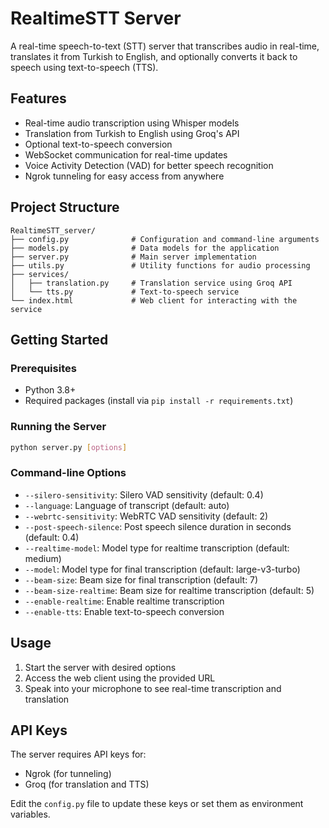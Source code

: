 # RealtimeSTT Server

A real-time speech-to-text (STT) server that transcribes audio in real-time, translates it from Turkish to English, and optionally converts it back to speech using text-to-speech (TTS).

## Features

- Real-time audio transcription using Whisper models
- Translation from Turkish to English using Groq's API
- Optional text-to-speech conversion
- WebSocket communication for real-time updates
- Voice Activity Detection (VAD) for better speech recognition
- Ngrok tunneling for easy access from anywhere

## Project Structure

```
RealtimeSTT_server/
├── config.py              # Configuration and command-line arguments
├── models.py              # Data models for the application
├── server.py              # Main server implementation
├── utils.py               # Utility functions for audio processing
├── services/
│   ├── translation.py     # Translation service using Groq API
│   └── tts.py             # Text-to-speech service
└── index.html             # Web client for interacting with the service
```

## Getting Started

### Prerequisites

- Python 3.8+
- Required packages (install via `pip install -r requirements.txt`)

### Running the Server

```bash
python server.py [options]
```

### Command-line Options

- `--silero-sensitivity`: Silero VAD sensitivity (default: 0.4)
- `--language`: Language of transcript (default: auto)
- `--webrtc-sensitivity`: WebRTC VAD sensitivity (default: 2)
- `--post-speech-silence`: Post speech silence duration in seconds (default: 0.4)
- `--realtime-model`: Model type for realtime transcription (default: medium)
- `--model`: Model type for final transcription (default: large-v3-turbo)
- `--beam-size`: Beam size for final transcription (default: 7)
- `--beam-size-realtime`: Beam size for realtime transcription (default: 5)
- `--enable-realtime`: Enable realtime transcription
- `--enable-tts`: Enable text-to-speech conversion

## Usage

1. Start the server with desired options
2. Access the web client using the provided URL
3. Speak into your microphone to see real-time transcription and translation

## API Keys

The server requires API keys for:
- Ngrok (for tunneling)
- Groq (for translation and TTS)

Edit the `config.py` file to update these keys or set them as environment variables.
